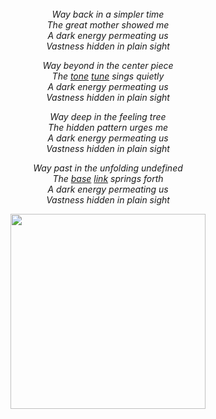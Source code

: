 
<br/>
<br/>
<br/>

<p align='center'><em>
Way back in a simpler time<br/>
The great mother showed me<br/>
A dark energy permeating us<br/>
Vastness hidden in plain sight<br/>
</em></p>

<p align='center'><em>
Way beyond in the center piece<br/>
The <a href='https://github.com/drumworkteam/tone'>tone</a> <a href='https://github.com/drumworkteam/tune'>tune</a> sings quietly<br/>
A dark energy permeating us<br/>
Vastness hidden in plain sight<br/>
</em></p>

<p align='center'><em>
Way deep in the feeling tree<br/>
The hidden pattern urges me<br/>
A dark energy permeating us<br/>
Vastness hidden in plain sight<br/>
</em></p>

<p align='center'><em>
Way past in the unfolding undefined<br/>
The <a href='https://github.com/drumworkteam/base'>base</a> <a href='https://github.com/drumworkteam/link'>link</a> springs forth<br/>
A dark energy permeating us<br/>
Vastness hidden in plain sight<br/>
</em></p>

<p align='center'>
  <img src='https://github.com/drumworkteam/.github/blob/make/view/bush.svg?raw=true' height='312'>
</p>

